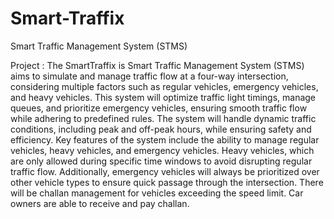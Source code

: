 # Smart-Traffix
Smart Traffic Management System (STMS) 

Project :
The SmartTraffix is Smart Traffic Management System (STMS) aims to simulate and
manage traffic flow at a four-way intersection, considering multiple factors such as regular
vehicles, emergency vehicles, and heavy vehicles. This system will optimize traffic light
timings, manage queues, and prioritize emergency vehicles, ensuring smooth traffic flow while
adhering to predefined rules. The system will handle dynamic traffic conditions, including
peak and off-peak hours, while ensuring safety and efficiency.
Key features of the system include the ability to manage regular vehicles, heavy vehicles, and
emergency vehicles. Heavy vehicles, which are only allowed during specific time windows to
avoid disrupting regular traffic flow. Additionally, emergency vehicles will always be
prioritized over other vehicle types to ensure quick passage through the intersection. There will
be challan management for vehicles exceeding the speed limit. Car owners are able to receive
and pay challan.

